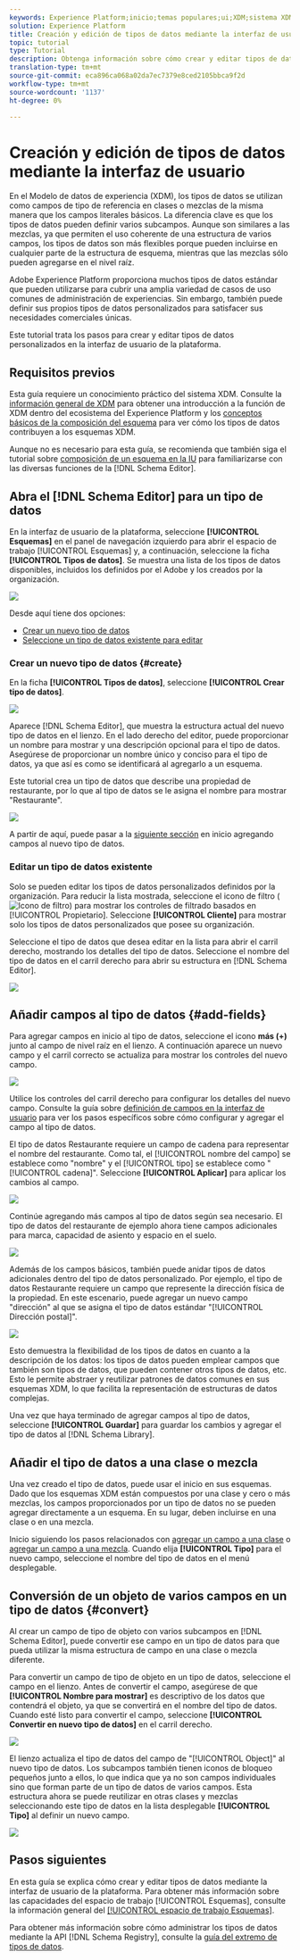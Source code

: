 ```yaml
---
keywords: Experience Platform;inicio;temas populares;ui;XDM;sistema XDM;modelo de datos de experiencia;modelo de datos de experiencia;modelo de datos de experiencia;modelo de datos;modelo de datos;Registro de esquemas;Registro de Esquemas;esquema;Esquema;esquemas;Esquemas;crear;tipo de datos;tipos de datos;
solution: Experience Platform
title: Creación y edición de tipos de datos mediante la interfaz de usuario
topic: tutorial
type: Tutorial
description: Obtenga información sobre cómo crear y editar tipos de datos en la interfaz de usuario del Experience Platform.
translation-type: tm+mt
source-git-commit: eca896ca068a02da7ec7379e8ced2105bbca9f2d
workflow-type: tm+mt
source-wordcount: '1137'
ht-degree: 0%

---
```



# Creación y edición de tipos de datos mediante la interfaz de usuario

En el Modelo de datos de experiencia (XDM), los tipos de datos se utilizan como campos de tipo de referencia en clases o mezclas de la misma manera que los campos literales básicos. La diferencia clave es que los tipos de datos pueden definir varios subcampos. Aunque son similares a las mezclas, ya que permiten el uso coherente de una estructura de varios campos, los tipos de datos son más flexibles porque pueden incluirse en cualquier parte de la estructura de esquema, mientras que las mezclas sólo pueden agregarse en el nivel raíz.

Adobe Experience Platform proporciona muchos tipos de datos estándar que pueden utilizarse para cubrir una amplia variedad de casos de uso comunes de administración de experiencias. Sin embargo, también puede definir sus propios tipos de datos personalizados para satisfacer sus necesidades comerciales únicas.

Este tutorial trata los pasos para crear y editar tipos de datos personalizados en la interfaz de usuario de la plataforma.

## Requisitos previos

Esta guía requiere un conocimiento práctico del sistema XDM. Consulte la [información general de XDM](../../home.md) para obtener una introducción a la función de XDM dentro del ecosistema del Experience Platform y los [conceptos básicos de la composición del esquema](../../schema/composition.md) para ver cómo los tipos de datos contribuyen a los esquemas XDM.

Aunque no es necesario para esta guía, se recomienda que también siga el tutorial sobre [composición de un esquema en la IU](../../tutorials/create-schema-ui.md) para familiarizarse con las diversas funciones de la [!DNL Schema Editor].

## Abra el [!DNL Schema Editor] para un tipo de datos

En la interfaz de usuario de la plataforma, seleccione **[!UICONTROL Esquemas]** en el panel de navegación izquierdo para abrir el espacio de trabajo [!UICONTROL Esquemas] y, a continuación, seleccione la ficha **[!UICONTROL Tipos de datos]**. Se muestra una lista de los tipos de datos disponibles, incluidos los definidos por el Adobe y los creados por la organización.

![](../../images/ui/resources/data-types/data-types-tab.png)

Desde aquí tiene dos opciones:

- [Crear un nuevo tipo de datos](#create)
- [Seleccione un tipo de datos existente para editar](#edit)

### Crear un nuevo tipo de datos {#create}

En la ficha **[!UICONTROL Tipos de datos]**, seleccione **[!UICONTROL Crear tipo de datos]**.

![](../../images/ui/resources/data-types/create.png)

Aparece [!DNL Schema Editor], que muestra la estructura actual del nuevo tipo de datos en el lienzo. En el lado derecho del editor, puede proporcionar un nombre para mostrar y una descripción opcional para el tipo de datos. Asegúrese de proporcionar un nombre único y conciso para el tipo de datos, ya que así es como se identificará al agregarlo a un esquema.

Este tutorial crea un tipo de datos que describe una propiedad de restaurante, por lo que al tipo de datos se le asigna el nombre para mostrar &quot;Restaurante&quot;.

![](../../images/ui/resources/data-types/data-type-properties.png)

A partir de aquí, puede pasar a la [siguiente sección](#add-fields) en inicio agregando campos al nuevo tipo de datos.

### Editar un tipo de datos existente

Solo se pueden editar los tipos de datos personalizados definidos por la organización. Para reducir la lista mostrada, seleccione el icono de filtro (![Icono de filtro](../../images/ui/resources/data-types/filter.png)) para mostrar los controles de filtrado basados en [!UICONTROL Propietario]. Seleccione **[!UICONTROL Cliente]** para mostrar solo los tipos de datos personalizados que posee su organización.

Seleccione el tipo de datos que desea editar en la lista para abrir el carril derecho, mostrando los detalles del tipo de datos. Seleccione el nombre del tipo de datos en el carril derecho para abrir su estructura en [!DNL Schema Editor].

![](../../images/ui/resources/data-types/edit.png)

## Añadir campos al tipo de datos {#add-fields}

Para agregar campos en inicio al tipo de datos, seleccione el icono **más (+)** junto al campo de nivel raíz en el lienzo. A continuación aparece un nuevo campo y el carril correcto se actualiza para mostrar los controles del nuevo campo.

![](../../images/ui/resources/data-types/new-field.png)

Utilice los controles del carril derecho para configurar los detalles del nuevo campo. Consulte la guía sobre [definición de campos en la interfaz de usuario](../fields/overview.md#define) para ver los pasos específicos sobre cómo configurar y agregar el campo al tipo de datos.

El tipo de datos Restaurante requiere un campo de cadena para representar el nombre del restaurante. Como tal, el [!UICONTROL nombre del campo] se establece como &quot;nombre&quot; y el [!UICONTROL tipo] se establece como &quot;[!UICONTROL cadena]&quot;. Seleccione **[!UICONTROL Aplicar]** para aplicar los cambios al campo.

![](../../images/ui/resources/data-types/name-field.png)

Continúe agregando más campos al tipo de datos según sea necesario. El tipo de datos del restaurante de ejemplo ahora tiene campos adicionales para marca, capacidad de asiento y espacio en el suelo.

![](../../images/ui/resources/data-types/more-fields.png)

Además de los campos básicos, también puede anidar tipos de datos adicionales dentro del tipo de datos personalizado. Por ejemplo, el tipo de datos Restaurante requiere un campo que represente la dirección física de la propiedad. En este escenario, puede agregar un nuevo campo &quot;dirección&quot; al que se asigna el tipo de datos estándar &quot;[!UICONTROL Dirección postal]&quot;.

![](../../images/ui/resources/data-types/address-field.png)

Esto demuestra la flexibilidad de los tipos de datos en cuanto a la descripción de los datos: los tipos de datos pueden emplear campos que también son tipos de datos, que pueden contener otros tipos de datos, etc. Esto le permite abstraer y reutilizar patrones de datos comunes en sus esquemas XDM, lo que facilita la representación de estructuras de datos complejas.

Una vez que haya terminado de agregar campos al tipo de datos, seleccione **[!UICONTROL Guardar]** para guardar los cambios y agregar el tipo de datos al [!DNL Schema Library].

## Añadir el tipo de datos a una clase o mezcla

Una vez creado el tipo de datos, puede usar el inicio en sus esquemas. Dado que los esquemas XDM están compuestos por una clase y cero o más mezclas, los campos proporcionados por un tipo de datos no se pueden agregar directamente a un esquema. En su lugar, deben incluirse en una clase o en una mezcla.

Inicio siguiendo los pasos relacionados con [agregar un campo a una clase](./classes.md#add-fields) o [agregar un campo a una mezcla](./mixins.md#add-fields). Cuando elija **[!UICONTROL Tipo]** para el nuevo campo, seleccione el nombre del tipo de datos en el menú desplegable.

## Conversión de un objeto de varios campos en un tipo de datos {#convert}

Al crear un campo de tipo de objeto con varios subcampos en [!DNL Schema Editor], puede convertir ese campo en un tipo de datos para que pueda utilizar la misma estructura de campo en una clase o mezcla diferente.

Para convertir un campo de tipo de objeto en un tipo de datos, seleccione el campo en el lienzo. Antes de convertir el campo, asegúrese de que **[!UICONTROL Nombre para mostrar]** es descriptivo de los datos que contendrá el objeto, ya que se convertirá en el nombre del tipo de datos. Cuando esté listo para convertir el campo, seleccione **[!UICONTROL Convertir en nuevo tipo de datos]** en el carril derecho.

![](../../images/ui/resources/data-types/convert-object.png)

El lienzo actualiza el tipo de datos del campo de &quot;[!UICONTROL Object]&quot; al nuevo tipo de datos. Los subcampos también tienen iconos de bloqueo pequeños junto a ellos, lo que indica que ya no son campos individuales sino que forman parte de un tipo de datos de varios campos. Esta estructura ahora se puede reutilizar en otras clases y mezclas seleccionando este tipo de datos en la lista desplegable **[!UICONTROL Tipo]** al definir un nuevo campo.

![](../../images/ui/resources/data-types/converted.png)

## Pasos siguientes

En esta guía se explica cómo crear y editar tipos de datos mediante la interfaz de usuario de la plataforma. Para obtener más información sobre las capacidades del espacio de trabajo [!UICONTROL Esquemas], consulte la información general del [[!UICONTROL espacio de trabajo Esquemas]](../overview.md).

Para obtener más información sobre cómo administrar los tipos de datos mediante la API [!DNL Schema Registry], consulte la [guía del extremo de tipos de datos](../../api/data-types.md).
